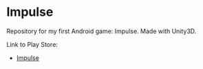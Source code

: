 # Impulse
 
Repository for my first Android game: Impulse. Made with Unity3D.

Link to Play Store: 
- [Impulse](https://play.google.com/store/apps/details?id=com.IDGames.Impulse)
